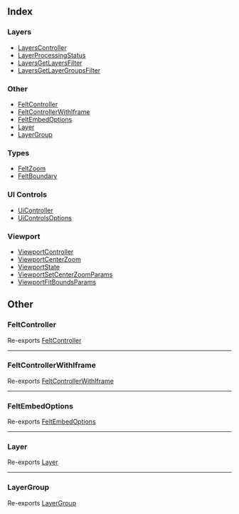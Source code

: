 ## Index

### Layers

- [LayersController](interfaces/LayersController.md)
- [LayerProcessingStatus](type-aliases/LayerProcessingStatus.md)
- [LayersGetLayersFilter](type-aliases/LayersGetLayersFilter.md)
- [LayersGetLayerGroupsFilter](type-aliases/LayersGetLayerGroupsFilter.md)

### Other

- [FeltController](README.md#feltcontroller)
- [FeltControllerWithIframe](README.md#feltcontrollerwithiframe)
- [FeltEmbedOptions](README.md#feltembedoptions)
- [Layer](README.md#layer)
- [LayerGroup](README.md#layergroup)

### Types

- [FeltZoom](type-aliases/FeltZoom.md)
- [FeltBoundary](type-aliases/FeltBoundary.md)

### UI Controls

- [UiController](interfaces/UiController.md)
- [UiControlsOptions](interfaces/UiControlsOptions.md)

### Viewport

- [ViewportController](interfaces/ViewportController.md)
- [ViewportCenterZoom](interfaces/ViewportCenterZoom.md)
- [ViewportState](interfaces/ViewportState.md)
- [ViewportSetCenterZoomParams](interfaces/ViewportSetCenterZoomParams.md)
- [ViewportFitBoundsParams](interfaces/ViewportFitBoundsParams.md)

## Other

### FeltController

Re-exports [FeltController](../client/interfaces/FeltController.md)

***

### FeltControllerWithIframe

Re-exports [FeltControllerWithIframe](../client/interfaces/FeltControllerWithIframe.md)

***

### FeltEmbedOptions

Re-exports [FeltEmbedOptions](../client/interfaces/FeltEmbedOptions.md)

***

### Layer

Re-exports [Layer](../client/type-aliases/Layer.md)

***

### LayerGroup

Re-exports [LayerGroup](../client/type-aliases/LayerGroup.md)
